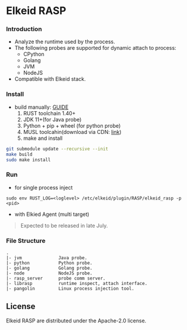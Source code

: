 # Elkeid RASP


### Introduction

* Analyze the runtime used by the process.
* The following probes are supported for dynamic attach to process:
  * CPython
  * Golang
  * JVM
  * NodeJS
* Compatible with Elkeid stack.


### Install

* build manually: [GUIDE](./INSTALL)
  1. RUST toolchain 1.40+
  2. JDK 11+(for Java probe)
  3. Python + pip + wheel (for python probe)
  4. MUSL toolcahin(download via CDN: [link](https://sf1-cdn-tos.douyinstatic.com/obj/eden-cn/laahweh7uhwbps/x86_64-linux-musl.tar.gz))
  5. make and install

```bash
git submodule update --recursive --init
make build
sudo make install
```

### Run

* for single process inject
```
sudo env RUST_LOG=<loglevel> /etc/elkeid/plugin/RASP/elkeid_rasp -p <pid>
```

* with Elkied Agent (multi target)

> Expected to be released in late July.

### File Structure

```
.
|- jvm              Java probe.
|- python           Python probe.
|- golang           Golang probe.
|- node             NodeJS probe.
|- rasp_server      probe comm server.
|- librasp          runtime inspect, attach interface.
|- pangolin         Linux process injection tool.
```

## License
Elkeid RASP are distributed under the Apache-2.0 license.

